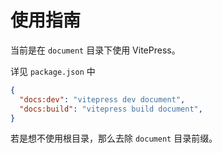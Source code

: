 # 使用指南

当前是在 `document` 目录下使用 VitePress。

详见 `package.json` 中

```json
{
  "docs:dev": "vitepress dev document",
  "docs:build": "vitepress build document",
}
```

若是想不使用根目录，那么去除 `document` 目录前缀。
